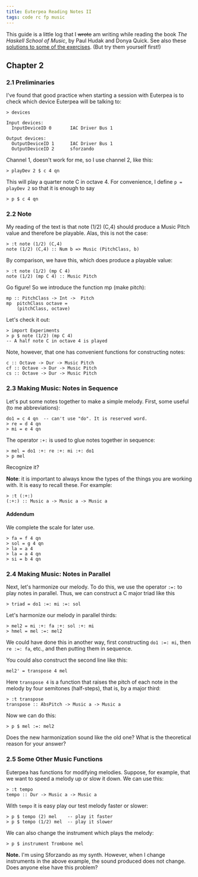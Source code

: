 ```yaml
---
title: Euterpea Reading Notes II
tags: code rc fp music
---
```


This guide is a little log that I ~~wrote~~ am writing
while reading the book *The Haskell School of Music*,
by Paul Hudak and Donya Quick.  See also these
[solutions to some of the exercises](https://github.com/jxxcarlson/euterpea-exercises).
(But try them yourself first!)

## Chapter 2

### 2.1 Preliminaries

I've found that good practice when starting a session
with Euterpea is to check which device Euterpea will
be talking to:

```
> devices

Input devices:
  InputDeviceID 0       IAC Driver Bus 1

Output devices:
  OutputDeviceID 1      IAC Driver Bus 1
  OutputDeviceID 2      sforzando
```

Channel 1, doesn't work for me, so I use channel 2,
like this:

```
> playDev 2 $ c 4 qn
```

This will play a quarter note C in octave 4.
For convenience, I define `p = playDev 2` so that it
is enough to say

```
> p $ c 4 qn
```

### 2.2 Note

My reading of the text is that
note (1/2) (C,4) should produce a Music Pitch
value and therefore be playable.  Alas, this
is not the case:

```
> :t note (1/2) (C,4)
note (1/2) (C,4) :: Num b => Music (PitchClass, b)
```

By comparison, we have this, which does produce
a playable value:

```
> :t note (1/2) (mp C 4)
note (1/2) (mp C 4) :: Music Pitch
```


Go figure!  So we introduce the function mp
(make pitch):

```
mp :: PitchClass -> Int ->  Pitch
mp  pitchClass octave =
    (pitchClass, octave)
```

Let's check it out:

```
> import Experiments
> p $ note (1/2) (mp C 4)
-- A half note C in octave 4 is played
```  

Note, however, that one has convenient functions for
constructing notes:

```
c :: Octave -> Dur -> Music Pitch
cf :: Octave -> Dur -> Music Pitch
cs :: Octave -> Dur -> Music Pitch
```

### 2.3 Making Music: Notes in Sequence  

Let's put some notes together to make a simple melody.
First, some useful (to me abbreviations):

```
do1 = c 4 qn  -- can't use "do". It is reserved word.
> re = d 4 qn
> mi = e 4 qn
```

The operator `:+:` is used to glue notes together in
sequence:

```
> mel = do1 :+: re :+: mi :+: do1
> p mel
```

Recognize it?

**Note**: it is important to always know the types of the
things you are working with. It is easy to recall these.
For example:

```
> :t (:+:)
(:+:) :: Music a -> Music a -> Music a
```

#### Addendum

We complete the scale for later use.

```
> fa = f 4 qn
> sol = g 4 qn
> la = a 4
> la = a 4 qn
> si = b 4 qn
```

### 2.4 Making Music: Notes in Parallel  

Next, let's harmonize our melody.  To do this,
we use the operator `:=:` to play notes in parallel.
Thus, we can construct a C major triad like this

```
> triad = do1 :=: mi :=: sol
```  

Let's harmonize our melody in parallel thirds:

```
> mel2 = mi :+: fa :+: sol :+: mi
> hmel = mel :=: mel2
```

We could have done this in another way, first constructing
`do1 :=: mi`, then `re :=: fa`, etc., and then putting them
in sequence.

You could also construct the second line like this:

```
mel2' = transpose 4 mel
```

Here `transpose 4` is a function that raises the pitch of
each note in the melody by four semitones (half-steps),
that is, by a major third:

```
> :t transpose
transpose :: AbsPitch -> Music a -> Music a
```

Now we can do this:

```
> p $ mel :=: mel2
```

Does the new harmonization sound like the old one?
What is the theoretical reason for your answer?


### 2.5 Some Other Music Functions

Euterpea has functions for modifying melodies.
Suppose, for example, that we want to speed
a melody up or slow it down.  We can use this:


```
> :t tempo
tempo :: Dur -> Music a -> Music a
```

With `tempo` it is easy play our test melody
faster or slower:

```
> p $ tempo (2) mel    -- play it faster
> p $ tempo (1/2) mel  -- play it slower
```

We can also change the instrument which plays the melody:

```
> p $ instrument Trombone mel
```

**Note.** I'm using Sforzando as my synth.  However, when
I change instruments in the above example, the sound
produced does not change.  Does anyone else have this problem?
